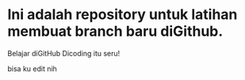 # Ini adalah repository untuk latihan membuat branch baru diGithub.
  Belajar diGitHub Dicoding itu seru!

  bisa ku edit nih
